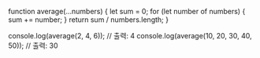 function average(...numbers) {
  let sum = 0;
  for (let number of numbers) {
    sum += number;
  }
  return sum / numbers.length;
}

console.log(average(2, 4, 6)); // 출력: 4
console.log(average(10, 20, 30, 40, 50)); // 출력: 30
